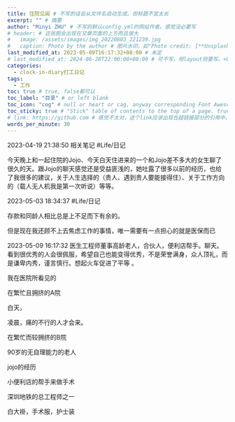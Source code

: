 ```yaml
---
title: 住院见闻 # 不写的话会从文件名自动生成。但标题不宜太长
excerpt: "" # 摘要
author: "Minyi ZHU" # 不写则默认config.yml的网站作者。感觉没必要写
# header: # 这张图会出现在文章页面的上方而且很大
#   image: /assets/images/img_20220803_221239.jpg
#   caption: Photo by the author # 图片水印，如"Photo credit: [**Unsplash**](https://unsplash.com)"
last_modified_at: 2023-05-09T16:17:32+08:00 # 未定
# last_modified_at: 2024-06-28T22:00:00+08:00 # 可不写，但layout则要写。+8是东八区
categories: 
  - clock-in-diary打工日记
tags:
  - 工作
toc: true # true, false都可以
toc_label: "目录" # or left blank
toc_icon: "cog" # null or heart or cag, anyway corresponding Font Awesome icon name (without fa prefix)
toc_sticky: true # "Stick" table of contents to the top of a page. true: toc floats. false: toc fixed
# link: https://github.com # 感觉不太对，这个link应该出现在超链接部分的引用中，但是试验后发现会变成文章标题的url，所以注释掉了
words_per_minute: 30
---
```


2023-04-19 21:38:50
相关笔记
#Life/日记

今天晚上和一起住院的Jojo、今天白天住进来的一个和Jojo差不多大的女生聊了很久的天。跟Jojo的聊天感觉还是受益匪浅的，她吐露了很多以前的经历，也给了我很多的建议，关于人生选择的（贵人、遇到贵人要能接得住）、关于工作方向的（载人无人机我是第一次听说）等等。

2023-05-03 18:34:37
#Life/日记

存款和同龄人相比总是上不足而下有余的。

但是现在我还顾不上去焦虑工作的事情，唯一需要有一点担心的就是医保而已


2023-05-09 16:17:32
医生工程师董事高龄老人，合伙人，便利店帮手。聊天。看到很优秀的人会很佩服，希望自己也能变得优秀，不是荣誉满身，众人顶礼，而是谦卑内秀，谨言慎行。想起火车促进了平等 。

我在医院所看见的

在繁忙且拥挤的A院

白天，

凌晨，痛的不行的人才会来。

在繁忙而较拥挤的B院

90岁的无自理能力的老人

jojo的经历

小便利店的帮手来做手术

深圳地铁的总工程师之一

白大褂，手术服，护士装